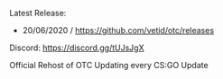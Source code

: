 
Latest Release:
* 20/06/2020 / https://github.com/vetid/otc/releases

Discord: https://discord.gg/tUJsJgX

Official Rehost of OTC
Updating every CS:GO Update

